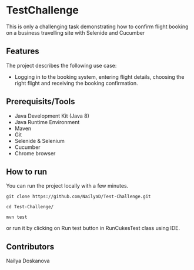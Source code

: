 # TestChallenge

This is only a challenging task demonstrating how to confirm flight booking on a business travelling site with Selenide and Cucumber

## Features

The project describes the following use case:

* Logging in to the booking system, entering flight details, choosing the right flight and receiving the booking confirmation.

## Prerequisits/Tools

* Java Development Kit (Java 8)
* Java Runtime Environment
* Maven
* Git
* Selenide & Selenium
* Cucumber
* Chrome browser

## How to run

You can run the project locally with a few minutes. 

`git clone https://github.com/NailyaD/Test-Challenge.git`

`cd Test-Challenge/`

`mvn test`

or run it by clicking on Run test button in RunCukesTest class using IDE.

## Contributors

Nailya Doskanova